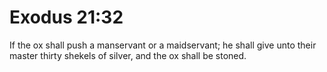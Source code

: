 # Exodus 21:32

If the ox shall push a manservant or a maidservant; he shall give unto their master thirty shekels of silver, and the ox shall be stoned.